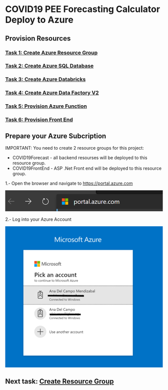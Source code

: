 # COVID19 PEE Forecasting Calculator Deploy to Azure

## Provision Resources

### [Task 1: Create Azure Resource Group](azure-resource-group/create-azure-resource-group.md)

### [Task 2: Create Azure SQL Database](azure-sql/create-azure-sql.md)

### [Task 3: Create Azure Databricks](azure-databricks/create-azure-databricks.md)

### [Task 4: Create Azure Data Factory V2](azure-data-factory-v2/provision-azure-data-factory-v2.md)

### [Task 5: Provision Azure Function](azure-function/create-azure-function.md)

### [Task 6: Provision Front End](frontend/create-function-app.md)


## Prepare your Azure Subcription

IMPORTANT: You need to create 2 resource groups for this project:

* COVID19Forecast - all backend resourses will be deployed to this resource group.
* COVID19FrontEnd - ASP .Net Front end will be deployed to this resource group.

1.- Open the browser and navigate to https://portal.azure.com

![login](media/portalurl.png)

2.- Log into your Azure Account

![login](media/accountlogin.png)

## Next task: [Create Resource Group](../azure-resource-group/create-azure-resource-group.md)  
